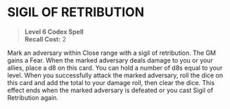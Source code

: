 # SIGIL OF RETRIBUTION

> **Level 6 Codex Spell**  
> **Recall Cost:** 2

Mark an adversary within Close range with a sigil of retribution. The GM gains a Fear. When the marked adversary deals damage to you or your allies, place a d8 on this card. You can hold a number of d8s equal to your level. When you successfully attack the marked adversary, roll the dice on this card and add the total to your damage roll, then clear the dice. This effect ends when the marked adversary is defeated or you cast Sigil of Retribution again.